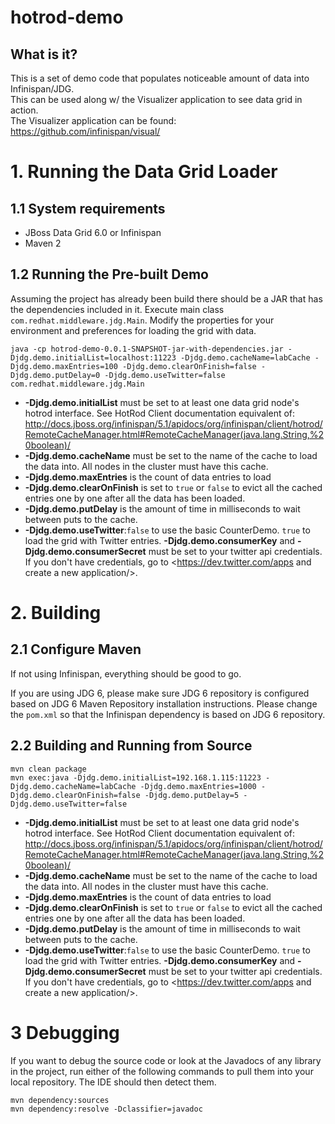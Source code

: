 <!---
JBoss, Home of Professional Open Source
Copyright 2011 Red Hat Inc. and/or its affiliates and other
contributors as indicated by the @author tags. All rights reserved.
See the copyright.txt in the distribution for a full listing of
individual contributors.

This is free software; you can redistribute it and/or modify it
under the terms of the GNU Lesser General Public License as
published by the Free Software Foundation; either version 2.1 of
the License, or (at your option) any later version.

This software is distributed in the hope that it will be useful,
but WITHOUT ANY WARRANTY; without even the implied warranty of
MERCHANTABILITY or FITNESS FOR A PARTICULAR PURPOSE. See the GNU
Lesser General Public License for more details.

You should have received a copy of the GNU Lesser General Public
License along with this software; if not, write to the Free
Software Foundation, Inc., 51 Franklin St, Fifth Floor, Boston, MA
02110-1301 USA, or see the FSF site: http://www.fsf.org.
--->

hotrod-demo
========================

What is it?
-----------

This is a set of demo code that populates noticeable amount of data into Infinispan/JDG.  
This can be used along w/ the Visualizer application to see data grid in action.  
The Visualizer application can be found: <https://github.com/infinispan/visual/>

# 1. Running the Data Grid Loader

## 1.1 System requirements
 * JBoss Data Grid 6.0 or Infinispan
 * Maven 2

## 1.2 Running the Pre-built Demo
Assuming the project has already been build there should be a JAR that has the dependencies included in it.  Execute main class `com.redhat.middleware.jdg.Main`.  Modify the properties for your environment and preferences for loading the grid with data.

	java -cp hotrod-demo-0.0.1-SNAPSHOT-jar-with-dependencies.jar -Djdg.demo.initialList=localhost:11223 -Djdg.demo.cacheName=labCache -Djdg.demo.maxEntries=100 -Djdg.demo.clearOnFinish=false -Djdg.demo.putDelay=0 -Djdg.demo.useTwitter=false com.redhat.middleware.jdg.Main

* **-Djdg.demo.initialList** must be set to at least one data grid node's hotrod interface. See HotRod Client documentation equivalent of: <http://docs.jboss.org/infinispan/5.1/apidocs/org/infinispan/client/hotrod/RemoteCacheManager.html#RemoteCacheManager(java.lang.String,%20boolean)/>
* **-Djdg.demo.cacheName** must be set to the name of the cache to load the data into. All nodes in the cluster must have this cache.
* **-Djdg.demo.maxEntries** is the count of data entries to load
* **-Djdg.demo.clearOnFinish** is set to `true` or `false` to evict all the cached entries one by one after all the data has been loaded.
* **-Djdg.demo.putDelay** is the amount of time in milliseconds to wait between puts to the cache.
* **-Djdg.demo.useTwitter**:`false` to use the basic CounterDemo. `true` to load the grid with Twitter entries. **-Djdg.demo.consumerKey** and **-Djdg.demo.consumerSecret** must be set to your twitter api credentials. If you don't have credentials, go to <https://dev.twitter.com/apps and create a new application/>.

# 2. Building

## 2.1 Configure Maven
If not using Infinispan, everything should be good to go.

If you are using JDG 6, please make sure JDG 6 repository is configured based on JDG 6 Maven 
Repository installation instructions.  Please change the `pom.xml` so that the Infinispan 
dependency is based on JDG 6 repository.

## 2.2 Building and Running from Source 
 
	mvn clean package
	mvn exec:java -Djdg.demo.initialList=192.168.1.115:11223 -Djdg.demo.cacheName=labCache -Djdg.demo.maxEntries=1000 -Djdg.demo.clearOnFinish=false -Djdg.demo.putDelay=5 -Djdg.demo.useTwitter=false

* **-Djdg.demo.initialList** must be set to at least one data grid node's hotrod interface. See HotRod Client documentation equivalent of: <http://docs.jboss.org/infinispan/5.1/apidocs/org/infinispan/client/hotrod/RemoteCacheManager.html#RemoteCacheManager(java.lang.String,%20boolean)/>
* **-Djdg.demo.cacheName** must be set to the name of the cache to load the data into. All nodes in the cluster must have this cache.
* **-Djdg.demo.maxEntries** is the count of data entries to load
* **-Djdg.demo.clearOnFinish** is set to `true` or `false` to evict all the cached entries one by one after all the data has been loaded.
* **-Djdg.demo.putDelay** is the amount of time in milliseconds to wait between puts to the cache.
* **-Djdg.demo.useTwitter**:`false` to use the basic CounterDemo. `true` to load the grid with Twitter entries. **-Djdg.demo.consumerKey** and **-Djdg.demo.consumerSecret** must be set to your twitter api credentials. If you don't have credentials, go to <https://dev.twitter.com/apps and create a new application/>.

# 3 Debugging

If you want to debug the source code or look at the Javadocs of any library in the project, run either of the following commands to pull them into your local repository. The IDE should then detect them.

	mvn dependency:sources
	mvn dependency:resolve -Dclassifier=javadoc

